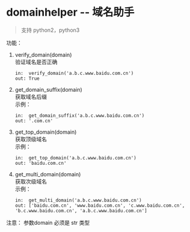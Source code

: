 # domainhelper -- 域名助手

> 支持 python2，python3

功能：
1. verify_domain(domain)  
    验证域名是否正确
    ```
    in:  verify_domain('a.b.c.www.baidu.com.cn')
    out: True
    ```
   
2. get_domain_suffix(domain)  
    获取域名后缀  
    示例：
    ```
    in:  get_domain_suffix('a.b.c.www.baidu.com.cn')
    out: '.com.cn'
    ```
    
3. get_top_domain(domain)  
    获取顶级域名  
    示例： 
    ```
    in:  get_top_domain('a.b.c.www.baidu.com.cn') 
    out: 'baidu.com.cn'
    ```
4. get_multi_domain(domain)  
    获取次级域名  
    示例：  
    ```
    in:  get_multi_domain('a.b.c.www.baidu.com.cn')
    out: ['baidu.com.cn', 'www.baidu.com.cn', 'c.www.baidu.com.cn', 'b.c.www.baidu.com.cn', 'a.b.c.www.baidu.com.cn']
    ```
注意：
参数domain 必须是 str 类型